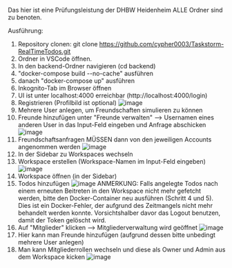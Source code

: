 Das hier ist eine Prüfungsleistung der DHBW Heidenheim
ALLE Ordner sind zu benoten.

Ausführung:

1. Repository clonen:
  git clone https://github.com/cypher0003/Taskstorm-RealTimeTodos.git
2. Ordner in VSCode öffnen.
3. In den backend-Ordner navigieren (cd backend)
4. "docker-compose build --no-cache" ausführen
5. danach "docker-compose up" ausführen
6. Inkognito-Tab im Browser öffnen
7. UI ist unter localhost:4000 erreichbar (http://localhost:4000/login)
8. Registrieren (Profilbild ist optional)
   ![image](https://github.com/user-attachments/assets/583263d4-f62e-4c3b-9a12-52237d906ba8)
9. Mehrere User anlegen, um Freundschaften simulieren zu können
10. Freunde hinzufügen unter "Freunde verwalten" --> Usernamen eines anderen User in das Input-Feld eingeben und Anfrage abschicken
    ![image](https://github.com/user-attachments/assets/4b6a6774-6a81-43fa-9112-dfabd0bbb978)
11. Freundschaftsanfragen MÜSSEN dann von den jeweiligen Accounts angenommen werden
    ![image](https://github.com/user-attachments/assets/862f5732-be16-484d-82c7-a9f27ca668af)
12. In der Sidebar zu Workspaces wechseln
13. Workspace erstellen (Workspace-Namen im Input-Feld eingeben)
    ![image](https://github.com/user-attachments/assets/2d1c1d31-c2f1-4a9f-9248-424ae5f2efda)
14. Workspace öffnen (in der Sidebar)
15. Todos hinzufügen
    ![image](https://github.com/user-attachments/assets/8e6a69ed-9368-4f23-aee0-013baaebc79a)
    ANMERKUNG:
    Falls angelegte Todos nach einem erneuten Beitreten in den Workspace nicht mehr gefetcht werden, bitte den Docker-Container neu ausführen (Schritt 4 und 5).       Dies ist ein Docker-Fehler, der aufgrund des Zeitmangels nicht mehr behandelt werden konnte.
    Vorsichtshalber davor das Logout benutzen, damit der Token gelöscht wird.
17. Auf "Mitglieder" klicken --> Mitgliederverwaltung wird geöffnet
    ![image](https://github.com/user-attachments/assets/92d9808a-18d2-4c94-a144-5411f4cdae74)
18. Hier kann man Freunde hinzufügen (aufgrund dessen bitte unbedingt mehrere User anlegen)
19. Man kann Mitgliederrollen wechseln und diese als Owner und Admin aus dem Workspace kicken
    ![image](https://github.com/user-attachments/assets/e7f969fd-4055-438a-a436-7ce5d3341a2e)









